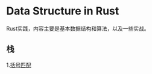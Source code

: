 # Data Structure in Rust
Rust实践，内容主要是基本数据结构和算法，以及一些实战。

## 栈
1.<a href="stack/src/lib.rs" alt="链接">括号匹配</a>

